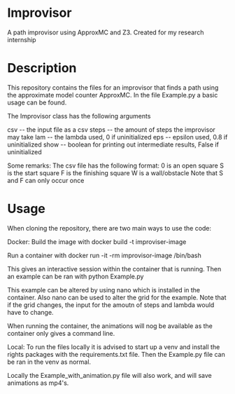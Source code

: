 # Improvisor
A path improvisor using ApproxMC and Z3. Created for my research internship

# Description
This repository contains the files for an improvisor that finds a path using the approximate model counter ApproxMC. 
In the file Example.py a basic usage can be found. 

The Improvisor class has the following arguments

csv -- the input file as a csv
steps -- the amount of steps the improvisor may take
lam -- the lambda used, 0 if uninitialized 
eps -- epsilon used, 0.8 if uninitialized
show -- boolean for printing out intermediate results, False if uninitialized

Some remarks:
The csv file has the following format:
0 is an open square
S is the start square
F is the finishing square
W is a wall/obstacle
Note that S and F can only occur once



# Usage 
When cloning the repository, there are two main ways to use the code:

Docker:
Build the image with 
docker build -t improviser-image

Run a container with 
docker run -it -rm improvisor-image /bin/bash

This gives an interactive session within the container that is running. Then an example can be ran with
python Example.py

This example can be altered by using nano which is installed in the container. Also nano can be used to alter the grid for the example. Note that if the grid changes, the input for the amoutn of steps and lambda would have to change. 

When running the container, the animations will nog be available as the container only gives a command line. 

Local:
To run the files locally it is advised to start up a venv and install the rights packages with the requirements.txt file. Then the Example.py file can be ran in the venv as normal. 

Locally the Example_with_animation.py file will also work, and will save animations as mp4's.
